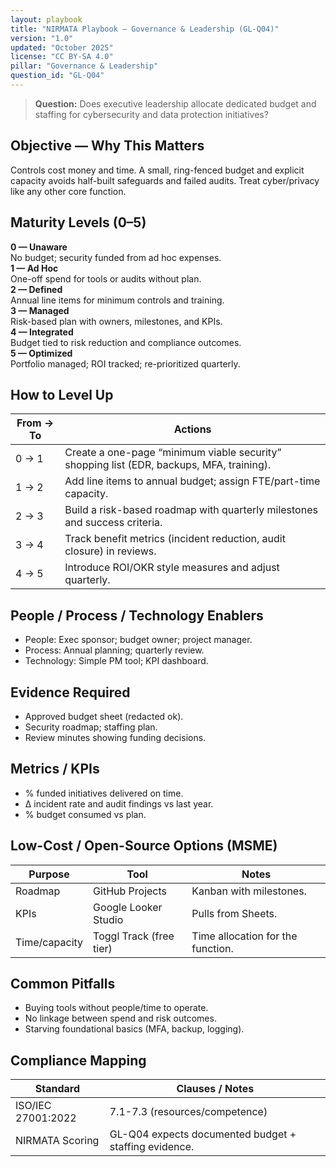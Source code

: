 ```yaml
---
layout: playbook
title: "NIRMATA Playbook — Governance & Leadership (GL-Q04)"
version: "1.0"
updated: "October 2025"
license: "CC BY-SA 4.0"
pillar: "Governance & Leadership"
question_id: "GL-Q04"
---
```


> **Question:** Does executive leadership allocate dedicated budget and staffing for cybersecurity and data protection initiatives?

## Objective — Why This Matters
Controls cost money and time. A small, ring-fenced budget and explicit capacity avoids half-built safeguards and failed audits. Treat cyber/privacy like any other core function.

## Maturity Levels (0–5)
<div class="levels-grid">
  <div class="level level-0"><strong>0 — Unaware</strong><br>No budget; security funded from ad hoc expenses.</div>
  <div class="level level-1"><strong>1 — Ad Hoc</strong><br>One-off spend for tools or audits without plan.</div>
  <div class="level level-2"><strong>2 — Defined</strong><br>Annual line items for minimum controls and training.</div>
  <div class="level level-3"><strong>3 — Managed</strong><br>Risk-based plan with owners, milestones, and KPIs.</div>
  <div class="level level-4"><strong>4 — Integrated</strong><br>Budget tied to risk reduction and compliance outcomes.</div>
  <div class="level level-5"><strong>5 — Optimized</strong><br>Portfolio managed; ROI tracked; re-prioritized quarterly.</div>
</div>

## How to Level Up

| From → To | Actions |
|---|---|
|0 → 1 | Create a one-page “minimum viable security” shopping list (EDR, backups, MFA, training). |
|1 → 2 | Add line items to annual budget; assign FTE/part-time capacity. |
|2 → 3 | Build a risk-based roadmap with quarterly milestones and success criteria. |
|3 → 4 | Track benefit metrics (incident reduction, audit closure) in reviews. |
|4 → 5 | Introduce ROI/OKR style measures and adjust quarterly. |

## People / Process / Technology Enablers
- People: Exec sponsor; budget owner; project manager.
- Process: Annual planning; quarterly review.
- Technology: Simple PM tool; KPI dashboard.

## Evidence Required
- Approved budget sheet (redacted ok).
- Security roadmap; staffing plan.
- Review minutes showing funding decisions.

## Metrics / KPIs
- % funded initiatives delivered on time.
- Δ incident rate and audit findings vs last year.
- % budget consumed vs plan.

## Low-Cost / Open-Source Options (MSME)

| Purpose | Tool | Notes |
|---|---|---|
|Roadmap | GitHub Projects | Kanban with milestones. |
|KPIs | Google Looker Studio | Pulls from Sheets. |
|Time/capacity | Toggl Track (free tier) | Time allocation for the function. |

## Common Pitfalls
- Buying tools without people/time to operate.
- No linkage between spend and risk outcomes.
- Starving foundational basics (MFA, backup, logging).

## Compliance Mapping

| Standard | Clauses / Notes |
|---|---|
|ISO/IEC 27001:2022 | 7.1-7.3 (resources/competence) |
|NIRMATA Scoring | GL-Q04 expects documented budget + staffing evidence.
